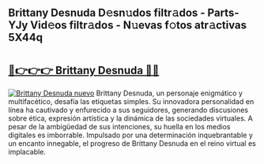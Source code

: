 ## Brittany Desnuda D𝚎sn𝚞dos filtr𝚊dos - Parts-YJy Vid𝚎os filtr𝚊dos - N𝚞evas f𝚘tos atr𝚊ctivas 5X44q

# <h2><a href="http://mbd7ky7.tromn.icu/?c=Brittany+Desnuda">🔗👉👉👉 Brittany Desnuda 🔗🔗</a></h2>

[![Brittany Desnuda nuevo](https://i.imgur.com/pEAQMta.gif)](http://mbd7ky7.tromn.icu/?c=Brittany+Desnuda)
Brittany Desnuda, un personaje enigmático y multifacético, desafía las etiquetas simples. Su innovadora personalidad en línea ha cautivado y enfurecido a sus seguidores, generando discusiones sobre ética, expresión artística y la dinámica de las sociedades virtuales. A pesar de la ambigüedad de sus intenciones, su huella en los medios digitales es imborrable. Impulsado por una determinación inquebrantable y un encanto innegable, el progreso de Brittany Desnuda en el reino virtual es implacable.
